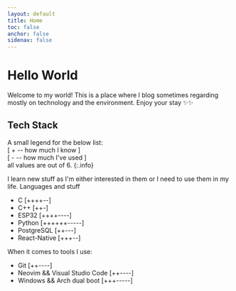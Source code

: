 ```yaml
---
layout: default
title: Home
toc: false
anchor: false
sidenav: false
---
```


# Hello World
Welcome to my world! This is a place where I blog sometimes regarding mostly on technology and the environment. Enjoy your stay ✨✨

## Tech Stack
A small legend for the below list:
<br>[ <span class="diff-knowledge">+</span> -- how much I know ]
<br>[ <span class="diff-practical">-</span> -- how much I've used ]
<br> all values are out of 6.
{:.info}

I learn new stuff as I'm either interested in them or I need to use them in my life. Languages and stuff
<div class="box-1">
    <ul>
        <li class="li-stack">
            <span class="li-lang">C</span>
            <span class="li-worked-with">[<span class="diff-knowledge">++++</span><span class="diff-practical">--</span>]</span>
        </li>
        <li class="li-stack">
            <span class="li-lang">C++</span>
            <span class="li-worked-with">[<span class="diff-knowledge">++</span><span class="diff-practical">-</span>]</span>
        </li>
        <li class="li-stack">
            <span class="li-lang">ESP32</span>
            <span class="li-worked-with">[<span class="diff-knowledge">++++</span><span class="diff-practical">----</span>]</span>
        </li>
        <li class="li-stack">
            <span class="li-lang">Python</span>
            <span class="li-worked-with">[<span class="diff-knowledge">++++++</span><span class="diff-practical">-----</span>]</span>
        </li>
        <li class="li-stack">
            <span class="li-lang">PostgreSQL</span>
            <span class="li-worked-with">[<span class="diff-knowledge">++</span><span class="diff-practical">---</span>]</span>
        </li>
        <li class="li-stack">
            <span class="li-lang">React-Native</span>
            <span class="li-worked-with">[<span class="diff-knowledge">+++</span><span class="diff-practical">--</span>]</span>
        </li>
    </ul>
</div>

<div class="space"></div>
When it comes to tools I use:
<div class="box-1">
    <ul>
        <li class="li-stack">
            <span class="li-lang">Git</span>
            <span class="li-worked-with">[<span class="diff-knowledge">++</span><span class="diff-practical">----</span>]</span>
        </li>
        <li class="li-stack">
            <span class="li-lang">Neovim && Visual Studio Code</span>
            <span class="li-worked-with">[<span class="diff-knowledge">++</span><span class="diff-practical">----</span>]</span>
        </li>
        <li class="li-stack">
            <span class="li-lang">Windows && Arch dual boot</span>
            <span class="li-worked-with">[<span class="diff-knowledge">+++</span><span class="diff-practical">-----</span>]</span>
        </li>
    </ul>
</div>